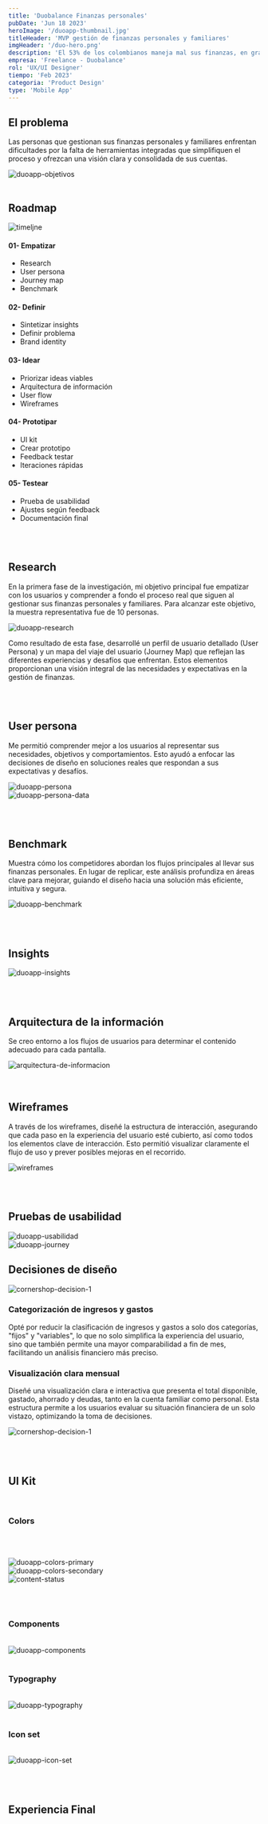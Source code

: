 ```yaml
---
title: 'Duobalance Finanzas personales'
pubDate: 'Jun 18 2023'
heroImage: '/duoapp-thumbnail.jpg'
titleHeader: 'MVP gestión de finanzas personales y familiares'
imgHeader: '/duo-hero.png'
description: 'El 53% de los colombianos maneja mal sus finanzas, en gran parte por ignorar los peligrosos gastos hormiga.'
empresa: 'Freelance - Duobalance'
rol: 'UX/UI Designer'
tiempo: 'Feb 2023'
categoria: 'Product Design'
type: 'Mobile App'
---
```




  ## El problema

 Las personas que gestionan sus finanzas personales y familiares enfrentan dificultades por la falta de herramientas integradas que simplifiquen el proceso y ofrezcan una visión clara y consolidada de sus cuentas.


  <div class="image-content-b-2">
    <img class="" src="/duoapp-objetivos.png" alt="duoapp-objetivos">
  </div>
   <br> 

  <h2 class="text-6xl text-medium text-center mt-72">
     Roadmap
  </h2>
  <div class="image-content-b-2">
    <img class="" src="/duoapp-timeline.png" alt="timeljne">
  </div>

  <div class="project-timeline-container"> 
    <div class="project-timeline-container__card">
        <h4 class="text-base text-semibold">
          01- Empatizar
        </h4>
        <ul>
          <li class="text-regular text-base">
            Research
          </li>
          <li class="text-regular text-base">
            User persona
          </li>
          <li class="text-regular text-base">
            Journey map
          </li>
          <li class="text-regular text-base">
            Benchmark
          </li>
        </ul>
    </div>
    <div class="project-timeline-container__card">
        <h4 class="text-base text-semibold">
          02- Definir
        </h4>
        <ul>
          <li class="text-regular text-base">
            Sintetizar insights
          </li>
          <li class="text-regular text-base">
            Definir problema
          </li>
          <li class="text-regular text-base">
            Brand identity
          </li>
        </ul>
    </div>
    <div class="project-timeline-container__card">
        <h4 class="text-base text-semibold">
          03- Idear
        </h4>
        <ul>
          <li class="text-regular text-base">
            Priorizar ideas viables
          </li>
          <li class="text-regular text-base">
            Arquitectura de información
          </li>
          <li class="text-regular text-base">
            User flow
          </li>
          <li class="text-regular text-base">
            Wireframes
          </li>
        </ul>
    </div>
    <div class="project-timeline-container__card">
        <h4 class="text-base text-semibold">
          04- Prototipar
        </h4>
        <ul>
          <li class="text-regular text-base">
            UI kit
          </li>
          <li class="text-regular text-base">
            Crear prototipo
          </li>
          <li class="text-regular text-base">
            Feedback testar
          </li>
          <li class="text-regular text-base">
            Iteraciones rápidas
          </li>
        </ul>
    </div>
    <div class="project-timeline-container__card">
        <h4 class="text-base text-semibold">
          05- Testear
        </h4>
        <ul>
          <li class="text-regular text-base">
            Prueba de usabilidad
          </li>
          <li class="text-regular text-base">
            Ajustes según feedback
          </li>
          <li class="text-regular text-base">
            Documentación final
          </li>
        </ul>
    </div>
  </div>
  <br><br>
  
  ## Research

  En la primera fase de la investigación, mi objetivo principal fue empatizar con los usuarios y comprender a fondo el proceso real que siguen al gestionar sus finanzas personales y familiares. Para alcanzar este objetivo, la muestra representativa fue de 10 personas.
 
 
   <div class="image-content-b-2">
     <img class="" src="/duoapp-research.png" alt="duoapp-research">
   </div>

   Como resultado de esta fase, desarrollé un perfil de usuario detallado (User Persona) y un mapa del viaje del usuario (Journey Map) que reflejan las diferentes experiencias y desafíos que enfrentan. Estos elementos proporcionan una visión integral de las necesidades y expectativas en la gestión de finanzas.

   <br><br>

   ## User persona

   Me permitió comprender mejor a los usuarios al representar sus necesidades, objetivos y comportamientos. Esto ayudó a enfocar las decisiones de diseño en soluciones reales que respondan a sus expectativas y desafíos.
   <div class="image-content-b-2">
     <img class="" src="/duoapp-persona.png" alt="duoapp-persona">
   </div>
   <div class="image-content-b-2">
     <img class="" src="/duoapp-persona-data.png" alt="duoapp-persona-data">
   </div>

   <br><br>

   ## Benchmark

   Muestra cómo los competidores abordan los flujos principales al llevar sus finanzas personales. En lugar de replicar, este análisis profundiza en áreas clave para mejorar, guiando el diseño hacia una solución más eficiente, intuitiva y segura.
   <div class="image-content-b-2">
     <img class="" src="/duoapp-benchmark.png" alt="duoapp-benchmark">
   </div>

  <br><br>

   ## Insights

   <div class="image-content-b-2">
     <img class="" src="/duoapp-insights.png" alt="duoapp-insights">
   </div>

   <br><br>

   ## Arquitectura de la información

   Se creo entorno a los flujos de usuarios para determinar el contenido adecuado para cada pantalla.

  <div class="image-content-b-2">
     <img class="" src="/arquitectura-de-informacion.png" alt="arquitectura-de-informacion">
   </div>
   <br><br>

   ## Wireframes

   A través de los wireframes, diseñé la estructura de interacción, asegurando que cada paso en la experiencia del usuario esté cubierto, así como todos los elementos clave de interacción. Esto permitió visualizar claramente el flujo de uso y prever posibles mejoras en el recorrido.

  <div class="image-content-b-2">
     <img class="" src="/wireframes.png" alt="wireframes">
   </div>

  <br><br>

   ## Pruebas de usabilidad

  <div class="image-content-b-2">
     <img class="" src="/duoapp-usabilidad.png" alt="duoapp-usabilidad">
   </div>
  <div class="image-content-b-2">
     <img class="" src="/duoapp-journey.png" alt="duoapp-journey">
   </div>


  <h2 class="text-6xl text-medium text-center mt-72">
     Decisiones de diseño
  </h2>
  <div class="col-2-section mt-24 content-50">
    <div class="image-content-l">
      <img class="size-326px" src="/cornershop-decision-1.png" alt="cornershop-decision-1">
    </div>
  <div class="text-content">
    <h3 class="text-3xl text-medium">
      Categorización de 
      ingresos y gastos
    </h3>
    <p class="text-lg text-regular">
     Opté por reducir la clasificación de ingresos y gastos a solo dos categorías, "fijos" y "variables", lo que no solo simplifica la experiencia del usuario, sino que también permite una mayor comparabilidad a fin de mes, facilitando un análisis financiero más preciso.
    </p>
  </div>
</div>
  <div class="col-2-section mt-56 content-50">
  <div class="text-content">
    <h3 class="text-3xl text-medium">
      Visualización clara mensual
    </h3>
    <p class="text-lg text-regular">
     Diseñé una visualización clara e interactiva que presenta el total disponible, gastado, ahorrado y deudas, tanto en la cuenta familiar como personal. Esta estructura permite a los usuarios evaluar su situación financiera de un solo vistazo, optimizando la toma de decisiones.
    </p>
  </div>
   <div class="image-content-l">
      <img class="size-326px" src="/cornershop-decision-2.png" alt="cornershop-decision-1">
    </div>
</div>


  <br><br> 

  <h2 class="text-6xl text-medium text-center mt-72">
     UI Kit
  </h2>

  <br>

  ### Colors

  <br><br> 
 <div class="image-content-l mb-24">
      <img class="w-100" src="/duoapp-colors-primary.png" alt="duoapp-colors-primary">
  </div>
 <div class="image-content-l mb-24">
      <img class="w-100" src="/duoapp-colors-secondary.png" alt="duoapp-colors-secondary">
  </div>
 <div class="image-content-l mb-24">
      <img class="w-75" src="/content-status.png" alt="content-status">
  </div>

  <br><br> 
  
   ### Components
  <br>
  <div class="image-content-l mb-24">
      <img class="w-75" src="/duoapp-components.png" alt="duoapp-components">
  </div>
  
  <br>

  ### Typography
  <br>
  <div class="image-content-l mb-24">
      <img class="w-75" src="/duoapp-typography.png" alt="duoapp-typography">
  </div>

  <br>

  ### Icon set
  <br>
  <div class="image-content-l mb-24">
      <img class="w-75" src="/duoapp-icon-set.png" alt="duoapp-icon-set">
  </div>

<br><br> 

  ## Experiencia Final

